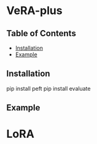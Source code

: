 # VeRA-plus

## Table of Contents
- [Installation](#installation)
- [Example](#example)

## Installation
pip install peft
pip install evaluate

## Example 
# LoRA
